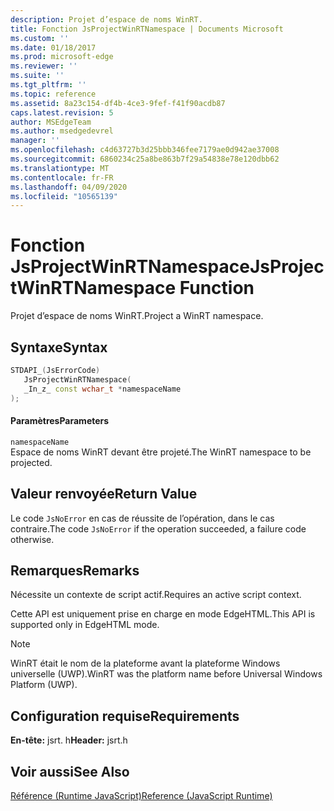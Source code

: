 ```yaml
---
description: Projet d’espace de noms WinRT.
title: Fonction JsProjectWinRTNamespace | Documents Microsoft
ms.custom: ''
ms.date: 01/18/2017
ms.prod: microsoft-edge
ms.reviewer: ''
ms.suite: ''
ms.tgt_pltfrm: ''
ms.topic: reference
ms.assetid: 8a23c154-df4b-4ce3-9fef-f41f90acdb87
caps.latest.revision: 5
author: MSEdgeTeam
ms.author: msedgedevrel
manager: ''
ms.openlocfilehash: c4d63727b3d25bbb346fee7179ae0d942ae37008
ms.sourcegitcommit: 6860234c25a8be863b7f29a54838e78e120dbb62
ms.translationtype: MT
ms.contentlocale: fr-FR
ms.lasthandoff: 04/09/2020
ms.locfileid: "10565139"
---
```

# <span data-ttu-id="f0fcb-103">Fonction JsProjectWinRTNamespace</span><span class="sxs-lookup"><span data-stu-id="f0fcb-103">JsProjectWinRTNamespace Function</span></span>
<span data-ttu-id="f0fcb-104">Projet d’espace de noms WinRT.</span><span class="sxs-lookup"><span data-stu-id="f0fcb-104">Project a WinRT namespace.</span></span>  
  
## <span data-ttu-id="f0fcb-105">Syntaxe</span><span class="sxs-lookup"><span data-stu-id="f0fcb-105">Syntax</span></span>  
  
```cpp  
STDAPI_(JsErrorCode)  
   JsProjectWinRTNamespace(  
   _In_z_ const wchar_t *namespaceName  
);  
```  
  
#### <span data-ttu-id="f0fcb-106">Paramètres</span><span class="sxs-lookup"><span data-stu-id="f0fcb-106">Parameters</span></span>  
 `namespaceName`  
 <span data-ttu-id="f0fcb-107">Espace de noms WinRT devant être projeté.</span><span class="sxs-lookup"><span data-stu-id="f0fcb-107">The WinRT namespace to be projected.</span></span>  
  
## <span data-ttu-id="f0fcb-108">Valeur renvoyée</span><span class="sxs-lookup"><span data-stu-id="f0fcb-108">Return Value</span></span>  
 <span data-ttu-id="f0fcb-109">Le code `JsNoError` en cas de réussite de l’opération, dans le cas contraire.</span><span class="sxs-lookup"><span data-stu-id="f0fcb-109">The code `JsNoError` if the operation succeeded, a failure code otherwise.</span></span>  
  
## <span data-ttu-id="f0fcb-110">Remarques</span><span class="sxs-lookup"><span data-stu-id="f0fcb-110">Remarks</span></span>  
 <span data-ttu-id="f0fcb-111">Nécessite un contexte de script actif.</span><span class="sxs-lookup"><span data-stu-id="f0fcb-111">Requires an active script context.</span></span>  
  
 <span data-ttu-id="f0fcb-112">Cette API est uniquement prise en charge en mode EdgeHTML.</span><span class="sxs-lookup"><span data-stu-id="f0fcb-112">This API is supported only in EdgeHTML mode.</span></span>  
  
> [!NOTE]
>  <span data-ttu-id="f0fcb-113">WinRT était le nom de la plateforme avant la plateforme Windows universelle (UWP).</span><span class="sxs-lookup"><span data-stu-id="f0fcb-113">WinRT was the platform name before Universal Windows Platform (UWP).</span></span>  
  
## <span data-ttu-id="f0fcb-114">Configuration requise</span><span class="sxs-lookup"><span data-stu-id="f0fcb-114">Requirements</span></span>  
 <span data-ttu-id="f0fcb-115">**En-tête:** jsrt. h</span><span class="sxs-lookup"><span data-stu-id="f0fcb-115">**Header:** jsrt.h</span></span>  
  
## <span data-ttu-id="f0fcb-116">Voir aussi</span><span class="sxs-lookup"><span data-stu-id="f0fcb-116">See Also</span></span>  
 [<span data-ttu-id="f0fcb-117">Référence (Runtime JavaScript)</span><span class="sxs-lookup"><span data-stu-id="f0fcb-117">Reference (JavaScript Runtime)</span></span>](../chakra-hosting/reference-javascript-runtime.md)
